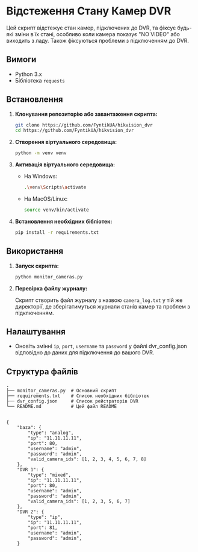# Відстеження Стану Камер DVR

Цей скрипт відстежує стан камер, підключених до DVR, та фіксує будь-які зміни в їх стані, особливо коли камера показує "NO VIDEO" або виходить з ладу. Також фіксуються проблеми з підключенням до DVR.

## Вимоги

- Python 3.x
- Бібліотека `requests`

## Встановлення

1. **Клонування репозиторію або завантаження скрипта:**

    ```sh
    git clone https://github.com/FyntikUA/hikvision_dvr
    cd https://github.com/FyntikUA/hikvision_dvr
    ```

2. **Створення віртуального середовища:**

    ```sh
    python -m venv venv
    ```

3. **Активація віртуального середовища:**

    - На Windows:
        ```sh
        .\venv\Scripts\activate
        ```
    - На MacOS/Linux:
        ```sh
        source venv/bin/activate
        ```

4. **Встановлення необхідних бібліотек:**

    ```sh
    pip install -r requirements.txt
    ```

## Використання

1. **Запуск скрипта:**

    ```sh
    python monitor_cameras.py
    ```

2. **Перевірка файлу журналу:**

    Скрипт створить файл журналу з назвою `camera_log.txt` у тій же директорії, де зберігатимуться журнали станів камер та проблем з підключенням.

## Налаштування

- Оновіть змінні `ip`, `port`, `username` та `password` у файлі dvr_config.json відповідно до даних для підключення до вашого DVR.

## Структура файлів

```plaintext
.
├── monitor_cameras.py  # Основний скрипт
├── requirements.txt    # Список необхідних бібліотек
├── dvr_config.json     # Список рейстраторів DVR
└── README.md           # Цей файл README


{
    "baza": {
        "type": "analog",
        "ip": "11.11.11.11",
        "port": 80,
        "username": "admin",
        "password": "admin",
        "valid_camera_ids": [1, 2, 3, 4, 5, 6, 7, 8]
    },
    "DVR 1": {
        "type": "mixed",
        "ip": "11.11.11.11",
        "port": 80,
        "username": "admin",
        "password": "admin",
        "valid_camera_ids": [1, 2, 3, 5, 6, 7]
    },
    "DVR 2": {
        "type": "ip",
        "ip": "11.11.11.11",
        "port": 81,
        "username": "admin",
        "password": "admin",
    }
